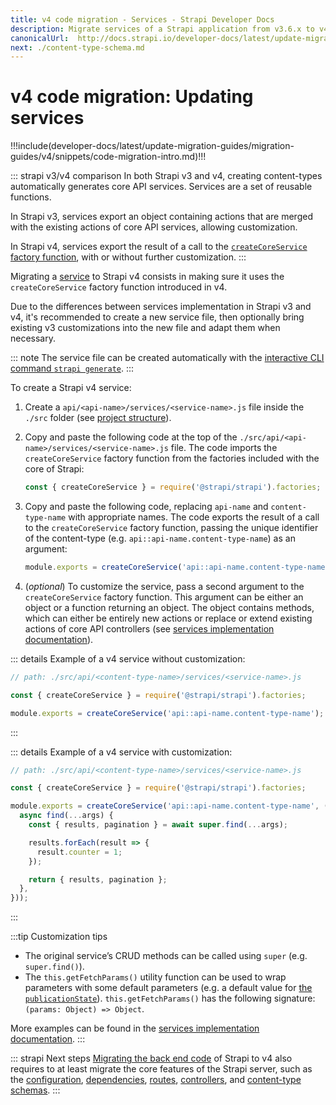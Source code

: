 ```yaml
---
title: v4 code migration - Services - Strapi Developer Docs
description: Migrate services of a Strapi application from v3.6.x to v4.0.x
canonicalUrl:  http://docs.strapi.io/developer-docs/latest/update-migration-guides/migration-guides/v4/code/backend/services.html
next: ./content-type-schema.md
---
```


# v4 code migration: Updating services

!!!include(developer-docs/latest/update-migration-guides/migration-guides/v4/snippets/code-migration-intro.md)!!!

::: strapi v3/v4 comparison
In both Strapi v3 and v4, creating content-types automatically generates core API services. Services are a set of reusable functions.

In Strapi v3, services export an object containing actions that are merged with the existing actions of core API services, allowing customization.

In Strapi v4, services export the result of a call to the [`createCoreService` factory function](/developer-docs/latest/development/backend-customization/services.md#adding-a-new-service), with or without further customization.
:::

Migrating a [service](/developer-docs/latest/development/backend-customization/services.md) to Strapi v4 consists in making sure it uses the `createCoreService` factory function introduced in v4.

Due to the differences between services implementation in Strapi v3 and v4, it's recommended to create a new service file, then optionally bring existing v3 customizations into the new file and adapt them when necessary.

::: note
The service file can be created automatically with the [interactive CLI command `strapi generate`](/developer-docs/latest/developer-resources/cli/CLI.md#strapi-generate).
:::

To create a Strapi v4 service:

1. Create a `api/<api-name>/services/<service-name>.js` file inside the `./src` folder (see [project structure](/developer-docs/latest/setup-deployment-guides/file-structure.md)).

2. Copy and paste the following code at the top of the `./src/api/<api-name>/services/<service-name>.js` file. The code imports the `createCoreService` factory function from the factories included with the core of Strapi:

    ```js
    const { createCoreService } = require('@strapi/strapi').factories;
    ```

3. Copy and paste the following code, replacing `api-name` and `content-type-name` with appropriate names. The code exports the result of a call to the `createCoreService` factory function, passing the unique identifier of the content-type (e.g. `api::api-name.content-type-name`) as an argument:

    ```js
    module.exports = createCoreService('api::api-name.content-type-name')
    ```

4. (_optional_) To customize the service, pass a second argument to the `createCoreService` factory function. This argument can be either an object or a function returning an object. The object contains methods, which can either be entirely new actions or replace or extend existing actions of core API controllers (see [services implementation documentation](/developer-docs/latest/development/backend-customization/services.md#implementation)).

::: details Example of a v4 service without customization:

  ```jsx
  // path: ./src/api/<content-type-name>/services/<service-name>.js

  const { createCoreService } = require('@strapi/strapi').factories;

  module.exports = createCoreService('api::api-name.content-type-name');
  ```

:::

::: details Example of a v4 service with customization:

  ```jsx
  // path: ./src/api/<content-type-name>/services/<service-name>.js

  const { createCoreService } = require('@strapi/strapi').factories;

  module.exports = createCoreService('api::api-name.content-type-name', ({ strapi }) => {
    async find(...args) {
      const { results, pagination } = await super.find(...args);

      results.forEach(result => {
        result.counter = 1;
      });

      return { results, pagination };
    },
  }));

  ```

:::

:::tip Customization tips

- The original service’s CRUD methods can be called using `super` (e.g. `super.find()`).
- The `this.getFetchParams()` utility function can be used to wrap parameters with some default parameters (e.g. a default value for [the `publicationState`](/developer-docs/latest/developer-resources/database-apis-reference/rest/filtering-locale-publication.md#publication-state)). `this.getFetchParams()` has the following signature: `(params: Object) => Object`.

More examples can be found in the [services implementation documentation](/developer-docs/latest/development/backend-customization/services.md#implementation).
:::

::: strapi Next steps
[Migrating the back end code](/developer-docs/latest/update-migration-guides/migration-guides/v4/code/backend.md) of Strapi to v4 also requires to at least migrate the core features of the Strapi server, such as the [configuration](/developer-docs/latest/update-migration-guides/migration-guides/v4/code/backend/configuration.md), [dependencies](/developer-docs/latest/update-migration-guides/migration-guides/v4/code/backend/dependencies.md), [routes](/developer-docs/latest/update-migration-guides/migration-guides/v4/code/backend/routes.md), [controllers](/developer-docs/latest/update-migration-guides/migration-guides/v4/code/backend/controllers.md), and [content-type schemas](/developer-docs/latest/update-migration-guides/migration-guides/v4/code/backend/content-type-schema.md).
:::

